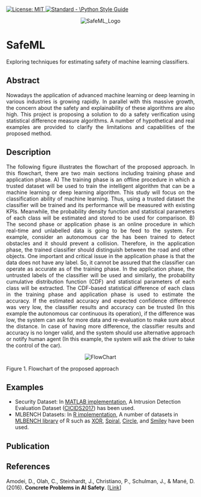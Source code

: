 <p align="left"> </p>

 <a href="https://opensource.org/licenses/MIT"><img src="https://img.shields.io/badge/License-MIT-yellow.svg" alt="License: MIT">
  <a href="https://standardjs.com"><img src="https://img.shields.io/badge/code_style-standard-brightgreen.svg" alt="Standard - \Python Style Guide"></a>

<p align="center">
 <img src="https://github.com/ISorokos/SafeML/blob/master/SafeML_Logo.png" alt="SafeML_Logo"> </p>
  
# SafeML
Exploring techniques for estimating safety of machine learning classifiers.
## Abstract
<p align="justify">Nowadays the application of advanced machine learning or deep learning in various industries is growing rapidly. In parallel with this massive growth, the concern about the safety and explainability of these algorithms are also high. This project is proposing a solution to do a safety verification using statistical difference measure algorithms. A number of hypothetical and real examples are provided to clarify the limitations and capabilities of the proposed method.</p>

## Description
<p align="justify">
The following figure illustrates the flowchart of the proposed approach. In this flowchart, there are two main sections including training phase and application phase. A) The training phase is an offline procedure in which a trusted dataset will be used to train the intelligent algorithm that can be a machine learning or deep learning algorithm. This study will focus on the classification ability of machine learning. Thus, using a trusted dataset the classifier will be trained and its performance will be measured with existing KPIs. Meanwhile, the probability density function and statistical parameters of each class will be estimated and stored to be used for comparison. B) The second phase or application phase is an online procedure in which real-time and unlabelled data is going to be feed to the system. For example, consider an autonomous car the has been trained to detect obstacles and it should prevent a collision. Therefore, in the application phase, the trained classifier should distinguish between the road and other objects. One important and critical issue in the application phase is that the data does not have any label. So, it cannot be assured that the classifier can operate as accurate as of the training phase. In the application phase, the untrusted labels of the classifier will be used and similarly, the probability cumulative distribution function (CDF) and statistical parameters of each class will be extracted. The CDF-based statistical difference of each class in the training phase and application phase is used to estimate the accuracy. If the estimated accuracy and expected confidence difference was very low, the classifier results and accuracy can be trusted (In this example the autonomous car continuous its operation), if the difference was low, the system can ask for more data and re-evaluation to make sure about the distance. In case of having more difference, the classifier results and accuracy is no longer valid, and the system should use alternative approach or notify human agent (In this example, the system will ask the driver to take the control of the car).
</p>
<p align="center">
 <img src="https://github.com/ISorokos/SafeML/blob/master/FlowChart.png" alt="FlowChart">
 <figcaption>Figure 1. Flowchart of the proposed approach</figcaption>
</p>

## Examples

* Security Dataset: In <a href="https://github.com/ISorokos/SafeML/tree/master/Implementation_in_MATLAB">MATLAB implementation</a>, A Intrusion Detection Evaluation Dataset (<a href="https://www.unb.ca/cic/datasets/ids-2017.html">CICIDS2017</a>) has been used. 
* MLBENCH Datasets: In <a href="https://github.com/ISorokos/SafeML/tree/master/Implementation_in_R">R implementation</a>, A number of datasets in <a href="https://www.rdocumentation.org/packages/mlbench/versions/2.1-1">MLBENCH library</a> of R such as <a href="https://github.com/ISorokos/SafeML/tree/master/Implementation_in_R/Examples/2D_XOR_Dataset">XOR</a>, <a href="https://github.com/ISorokos/SafeML/tree/master/Implementation_in_R/Examples/2D_Spiral_Dataset">Spiral</a>, <a href="https://github.com/ISorokos/SafeML/tree/master/Implementation_in_R/Examples/2D_Circle_Dataset">Circle</a>, and <a href="https://github.com/ISorokos/SafeML/tree/master/Implementation_in_R/Examples/2D_Smiley_Dataset">Smiley</a> have been used.

## Publication

## References
<p align="justify">
Amodei, D., Olah, C., Steinhardt, J., Christiano, P., Schulman, J., & Mané, D. (2016). <b>Concrete Problems in AI Safety</b>. [<a href="http://arxiv.org/abs/1606.06565">Link</a>]
</p>
